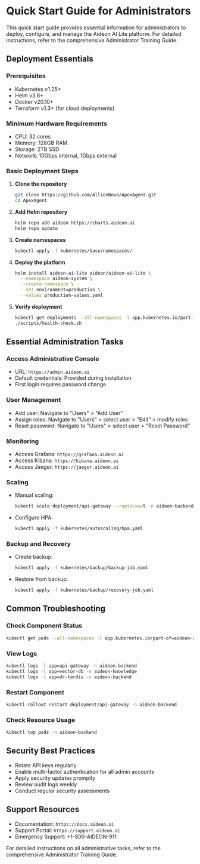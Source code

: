 # Quick Start Guide for Administrators

This quick start guide provides essential information for administrators to deploy, configure, and manage the Aideon AI Lite platform. For detailed instructions, refer to the comprehensive Administrator Training Guide.

## Deployment Essentials

### Prerequisites
- Kubernetes v1.25+
- Helm v3.8+
- Docker v20.10+
- Terraform v1.3+ (for cloud deployments)

### Minimum Hardware Requirements
- CPU: 32 cores
- Memory: 128GB RAM
- Storage: 2TB SSD
- Network: 10Gbps internal, 1Gbps external

### Basic Deployment Steps

1. **Clone the repository**
   ```bash
   git clone https://github.com/AllienNova/ApexAgent.git
   cd ApexAgent
   ```

2. **Add Helm repository**
   ```bash
   helm repo add aideon https://charts.aideon.ai
   helm repo update
   ```

3. **Create namespaces**
   ```bash
   kubectl apply -f kubernetes/base/namespaces/
   ```

4. **Deploy the platform**
   ```bash
   helm install aideon-ai-lite aideon/aideon-ai-lite \
     --namespace aideon-system \
     --create-namespace \
     --set environment=production \
     --values production-values.yaml
   ```

5. **Verify deployment**
   ```bash
   kubectl get deployments --all-namespaces -l app.kubernetes.io/part-of=aideon-ai-lite
   ./scripts/health-check.sh
   ```

## Essential Administration Tasks

### Access Administrative Console
- URL: `https://admin.aideon.ai`
- Default credentials: Provided during installation
- First login requires password change

### User Management
- Add user: Navigate to "Users" > "Add User"
- Assign roles: Navigate to "Users" > select user > "Edit" > modify roles
- Reset password: Navigate to "Users" > select user > "Reset Password"

### Monitoring
- Access Grafana: `https://grafana.aideon.ai`
- Access Kibana: `https://kibana.aideon.ai`
- Access Jaeger: `https://jaeger.aideon.ai`

### Scaling
- Manual scaling:
  ```bash
  kubectl scale deployment/api-gateway --replicas=5 -n aideon-backend
  ```
- Configure HPA:
  ```bash
  kubectl apply -f kubernetes/autoscaling/hpa.yaml
  ```

### Backup and Recovery
- Create backup:
  ```bash
  kubectl apply -f kubernetes/backup/backup-job.yaml
  ```
- Restore from backup:
  ```bash
  kubectl apply -f kubernetes/backup/recovery-job.yaml
  ```

## Common Troubleshooting

### Check Component Status
```bash
kubectl get pods --all-namespaces -l app.kubernetes.io/part-of=aideon-ai-lite
```

### View Logs
```bash
kubectl logs -l app=api-gateway -n aideon-backend
kubectl logs -l app=vector-db -n aideon-knowledge
kubectl logs -l app=dr-tardis -n aideon-backend
```

### Restart Component
```bash
kubectl rollout restart deployment/api-gateway -n aideon-backend
```

### Check Resource Usage
```bash
kubectl top pods -n aideon-backend
```

## Security Best Practices

- Rotate API keys regularly
- Enable multi-factor authentication for all admin accounts
- Apply security updates promptly
- Review audit logs weekly
- Conduct regular security assessments

## Support Resources

- Documentation: `https://docs.aideon.ai`
- Support Portal: `https://support.aideon.ai`
- Emergency Support: +1-800-AIDEON-911

For detailed instructions on all administrative tasks, refer to the comprehensive Administrator Training Guide.
